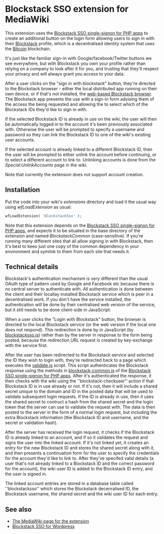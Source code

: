 # Blockstack SSO extension for MediaWiki

This extension uses the [Blockstack SSO single-signon for PHP apps](https://github.com/saul-avikar/Blockstack-SSO) to create an additional button on the login form allowing users to sign in with their [Blockstack](https://blockstack.org/) profile, which is a decentralised identity system that uses the [Bitcoin](http://bitcoin.org) blockchain.

It's just like the familiar sign-in with Google/facebook/Twitter buttons we see everywhere, but with Blockstack you own your profile rather than relying on a company to look after it for you, and trusting that they'll respect your privacy and will always grant you access to your data.

After a user clicks on the "sign in with blockstack" button, they're directed to the Blockstack browser - either the local distributed app running on their own device, or if that's not installed, the [web-based Blockstack browser](http://browser.blockstack.org/). The Blockstack app presents the use with a sign-in form advising them of the access the being requested and allowing the to select which of the Blockstack IDs they'd like to sign in with.

If the selected Blockstack ID is already in use on the wiki, the user will then be automatically logged in to the account it's been previously associated with. Otherwise the user will be prompted to specify a username and password so they can link the Blockstack ID to one of the wiki's existing user accounts.

If the selected account is already linked to a different Blockstack ID, then the user will be prompted to either unlink the account before continuing, or to select a different account to link to. Unlinking accounts is done from the _Special:UnlinkAccounts_ page in the wiki.

Note that currently the extension does not support account creation.

## Installation
Put the code into your wiki's _extensions_ directory and load it the usual way using _wfLoadExtension_ as usual:
```php
wfLoadExtension( 'BlockstackSso' );
```

Note that this extension depends on the [Blockstack SSO single-signon for PHP apps](https://github.com/saul-avikar/Blockstack-SSO), and expects it to be situated in the base directory of the extension and named _BlockstackCommon_ (case-sensitive). If you're running many different sites that all allow signing in with Blockstack, then it's best to keeo just one copy of the common dependency in your environment and symlink to them from each site that needs it.

## Technical details
Blockstack's authentication mechanism is very different than the usual OAuth type of pattern used by Google and Facebook etc because there is no central server to authenticate with. All authentication is done between the client and their locallay installed Blockstack service which is peer in a decentralised work. If you don't have the service installed, the authentication will be done by their centralised web version of the service, but it still needs to be done client-side in JavaScript.

When a user clicks the "Login with Blockstack" button, the browser is directed to the local Blockstack service (or the web version if the local one does not respond). This redirection is done by in JavaScript (by [blockstacksso.js](https://github.com/saul-avikar/mediawiki-blockstack-sso/blob/master/modules/blockstacksso.js)) rather than by the server in response to the form being posted, because the redirection URL request is created by key-exchange with the service first.

After the user has been redirected to the Blockstack service and selected the ID they wish to login with, they're redirected back to a page which executes the [validate.js](https://github.com/saul-avikar/mediawiki-blockstack-sso/blob/master/modules/validate.js) script. This script authenticates the Blockstack response using the methods in [blockstack-common.js](https://github.com/saul-avikar/blockstack-sso/blob/master/blockstack-common.js) of the [Blockstack SSO single-signon for PHP apps](https://github.com/saul-avikar/Blockstack-SSO). After it's authenticated the response, it then checks with the wiki using the ''blockstack-checkuser'' action if that Blockstack ID is in use already or not. If it's not, then it will include a shared secret unique to the domain and ID in the posted data that will be used to validate subsequent login requests. If the ID is already in use, then it uses the shared secret to contruct a hash from the shared secret and the login token that the server can use to valdiate the request with. The data is then posted to the server in the form of a normal login request, but including the extra Blockstack information (the Blockstack ID and username, and the secret or validation hash).

After the server has received the login request, it checks if the Blockstack ID is already linked to an account, and if so it validates the request and signs the user into the linked account. If it's not linked yet, it creates an entry for the new Blockstack ID and stores the shared secret along with it, and then presents a continuation form for the user to specify the credentials for the account they'd like to link to. After they've specifed valid details (a user that's not already linked to a Blockstack ID and the correct password for the account), the wiki user ID is added to the Blockstack ID entry, and the user is signed in.

The linked account entries are stored in a database table called ''blockstacksso'' which stores the Blockstack decenralised ID, the Blockstack username, the shared secret and the wiki user ID for each entry.

## See also

* [The MediaWiki page for the extension](https://www.mediawiki.org/wiki/Extension:BlockstackSSO)
* [Blockstack SSO for Wordpress](https://github.com/saul-avikar/wordpress-blockstack-sso)
